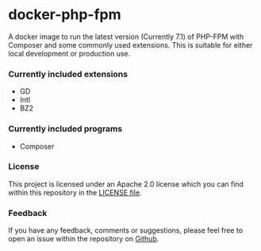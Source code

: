 # docker-php-fpm

A docker image to run the latest version (Currently 7.1) of PHP-FPM with
Composer and some commonly used extensions. This is suitable  for either local
development or production use.


### Currently included extensions

 - GD
 - Intl
 - BZ2


### Currently included programs

  - Composer


### License

This project is licensed under an Apache 2.0 license which you can find within
this repository in the [LICENSE file](https://github.com/ssx/docker-php-fpm/blob/master/LICENSE).

### Feedback

If you have any feedback, comments or suggestions, please feel free to open an
issue within the repository on [Github](https://github.com/ssx/docker-php-fpm).
